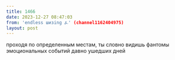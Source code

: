 ```yaml
---
title: 1466
date: 2023-12-27 08:47:03
from: 'endless шизing ⍼' (channel1162404975)
layout: post
---
```


проходя по определенным местам, ты словно видишь фантомы эмоциональных событий давно ушедших дней
